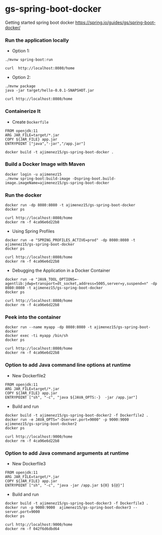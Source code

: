 # gs-spring-boot-docker
Getting started spring boot docker
https://spring.io/guides/gs/spring-boot-docker/

### Run the application locally
- Option 1:
```shell
./mvnw spring-boot:run

curl  http://localhost:8080/home
```
- Option 2:
```shell
./mvnw package
java -jar target/hello-0.0.1-SNAPSHOT.jar

curl http://localhost:8080/home
```

### Containerize It
- Create `Dockerfile`
```shell
FROM openjdk:11
ARG JAR_FILE=target/*.jar
COPY ${JAR_FILE} app.jar
ENTRYPOINT ["java","-jar","/app.jar"]
```
```shell
docker build -t ajimenez15/gs-spring-boot-docker .
```

### Build a Docker Image with Maven
```shell
docker login -u ajimenez15
./mvnw spring-boot:build-image -Dspring-boot.build-image.imageName=ajimenez15/gs-spring-boot-docker
```

### Run the docker 
```shell
docker run -dp 8080:8080 -t ajimenez15/gs-spring-boot-docker
docker ps

curl http://localhost:8080/home
docker rm -f 4ca96e6d22b8
```
- Using Spring Profiles
```shell
docker run -e "SPRING_PROFILES_ACTIVE=prod" -dp 8080:8080 -t ajimenez15/gs-spring-boot-docker
docker ps

curl http://localhost:8080/home
docker rm -f 4ca96e6d22b8
```
- Debugging the Application in a Docker Container
```shell
docker run -e "JAVA_TOOL_OPTIONS=-agentlib:jdwp=transport=dt_socket,address=5005,server=y,suspend=n" -dp 8080:8080 -t ajimenez15/gs-spring-boot-docker
docker ps

curl http://localhost:8080/home
docker rm -f 4ca96e6d22b8
```

### Peek into the container
```shell
docker run --name myapp -dp 8080:8080 -t ajimenez15/gs-spring-boot-docker
docker exec -ti myapp /bin/sh
docker ps

curl http://localhost:8080/home
docker rm -f 4ca96e6d22b8
```

### Option to add Java command line options at runtime
- New Dockerfile2
```shell
FROM openjdk:11
ARG JAR_FILE=target/*.jar
COPY ${JAR_FILE} app.jar
ENTRYPOINT ["sh", "-c", "java ${JAVA_OPTS:-}  -jar /app.jar"]
```
- Build and run
```shell
docker build -t ajimenez15/gs-spring-boot-docker2 -f Dockerfile2 .
docker run -e JAVA_OPTS="-Dserver.port=9000" -p 9000:9000  ajimenez15/gs-spring-boot-docker2
docker ps

curl http://localhost:9000/home
docker rm -f 4ca96e6d22b8
```

### Option to add Java command arguments at runtime
- New Dockerfile3
```shell
FROM openjdk:11
ARG JAR_FILE=target/*.jar
COPY ${JAR_FILE} app.jar
ENTRYPOINT ["sh", "-c", "java -jar /app.jar ${0} ${@}"]
```
- Build and run
```shell
docker build -t ajimenez15/gs-spring-boot-docker3 -f Dockerfile3 .
docker run -p 9000:9000  ajimenez15/gs-spring-boot-docker3 --server.port=9000
docker ps

curl http://localhost:9000/home
docker rm -f 042f6d6dbd64
```